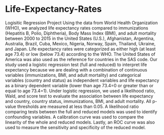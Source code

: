 # Life-Expectancy-Rates
Logisitic Regression Project
Using the data from World Health Organization (WHO), we analyzed life expectancy rates compared to immunizations (Hepatitis B, Polio, Diphtheria), Body Mass Index (BMI), and adult mortality between 2000 to 2015 in the United States (U.S.), Afghanistan, Argentina, Australia, Brazil, Cuba, Mexico, Nigeria, Norway, Spain, Thailand, Ukraine, and Japan. Life expectancy rates were categorized as either high (at least age 73.4) or low (below 73.4) according to the WHO. The United States of America was also used as the reference for countries in the SAS code. Our study used a logistic regression test (full and reduced) to interpret life expectancy because we are dealing with a combination of continuous variables (immunizations, BMI, and adult mortality) and categorical variables (country and status) as independent variables and life expectancy as a binary dependent variable (lower than age 73.4=0 or greater than or equal to age 73.4=1). Under logistic regression, we used a likelihood ratio, Wald, and score test to evaluate the association between life expectancy and country, country status, immunizations, BMI, and adult mortality. All p-value thresholds are measured at less than 0.05. A likelihood ratio comparing tests between the full and reduced models was used to identify confounding variables. A calibration curve was used to compare the linearity of the whole and reduced models. Lastly, an ROC curve was also used to measure the sensitivity and specificity of the reduced model.   
